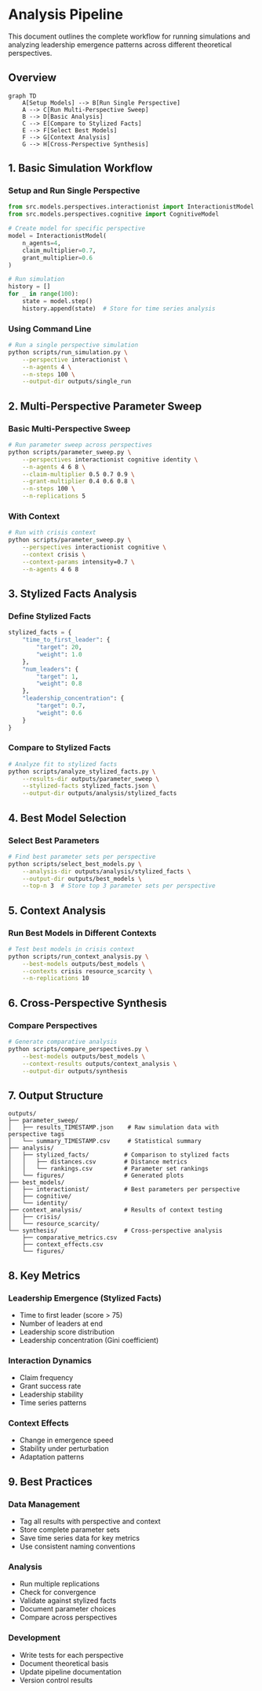 # Analysis Pipeline

This document outlines the complete workflow for running simulations and analyzing leadership emergence patterns across different theoretical perspectives.

## Overview

```mermaid
graph TD
    A[Setup Models] --> B[Run Single Perspective]
    A --> C[Run Multi-Perspective Sweep]
    B --> D[Basic Analysis]
    C --> E[Compare to Stylized Facts]
    E --> F[Select Best Models]
    F --> G[Context Analysis]
    G --> H[Cross-Perspective Synthesis]
```

## 1. Basic Simulation Workflow

### Setup and Run Single Perspective
```python
from src.models.perspectives.interactionist import InteractionistModel
from src.models.perspectives.cognitive import CognitiveModel

# Create model for specific perspective
model = InteractionistModel(
    n_agents=4,
    claim_multiplier=0.7,
    grant_multiplier=0.6
)

# Run simulation
history = []
for _ in range(100):
    state = model.step()
    history.append(state)  # Store for time series analysis
```

### Using Command Line
```bash
# Run a single perspective simulation
python scripts/run_simulation.py \
    --perspective interactionist \
    --n-agents 4 \
    --n-steps 100 \
    --output-dir outputs/single_run
```

## 2. Multi-Perspective Parameter Sweep

### Basic Multi-Perspective Sweep
```bash
# Run parameter sweep across perspectives
python scripts/parameter_sweep.py \
    --perspectives interactionist cognitive identity \
    --n-agents 4 6 8 \
    --claim-multiplier 0.5 0.7 0.9 \
    --grant-multiplier 0.4 0.6 0.8 \
    --n-steps 100 \
    --n-replications 5
```

### With Context
```bash
# Run with crisis context
python scripts/parameter_sweep.py \
    --perspectives interactionist cognitive \
    --context crisis \
    --context-params intensity=0.7 \
    --n-agents 4 6 8
```

## 3. Stylized Facts Analysis

### Define Stylized Facts
```python
stylized_facts = {
    "time_to_first_leader": {
        "target": 20,
        "weight": 1.0
    },
    "num_leaders": {
        "target": 1,
        "weight": 0.8
    },
    "leadership_concentration": {
        "target": 0.7,
        "weight": 0.6
    }
}
```

### Compare to Stylized Facts
```bash
# Analyze fit to stylized facts
python scripts/analyze_stylized_facts.py \
    --results-dir outputs/parameter_sweep \
    --stylized-facts stylized_facts.json \
    --output-dir outputs/analysis/stylized_facts
```

## 4. Best Model Selection

### Select Best Parameters
```bash
# Find best parameter sets per perspective
python scripts/select_best_models.py \
    --analysis-dir outputs/analysis/stylized_facts \
    --output-dir outputs/best_models \
    --top-n 3  # Store top 3 parameter sets per perspective
```

## 5. Context Analysis

### Run Best Models in Different Contexts
```bash
# Test best models in crisis context
python scripts/run_context_analysis.py \
    --best-models outputs/best_models \
    --contexts crisis resource_scarcity \
    --n-replications 10
```

## 6. Cross-Perspective Synthesis

### Compare Perspectives
```bash
# Generate comparative analysis
python scripts/compare_perspectives.py \
    --best-models outputs/best_models \
    --context-results outputs/context_analysis \
    --output-dir outputs/synthesis
```

## 7. Output Structure

```
outputs/
├── parameter_sweep/
│   ├── results_TIMESTAMP.json    # Raw simulation data with perspective tags
│   └── summary_TIMESTAMP.csv     # Statistical summary
├── analysis/
│   ├── stylized_facts/          # Comparison to stylized facts
│   │   ├── distances.csv        # Distance metrics
│   │   └── rankings.csv         # Parameter set rankings
│   └── figures/                 # Generated plots
├── best_models/
│   ├── interactionist/          # Best parameters per perspective
│   ├── cognitive/
│   └── identity/
├── context_analysis/            # Results of context testing
│   ├── crisis/
│   └── resource_scarcity/
└── synthesis/                   # Cross-perspective analysis
    ├── comparative_metrics.csv
    ├── context_effects.csv
    └── figures/
```

## 8. Key Metrics

### Leadership Emergence (Stylized Facts)
- Time to first leader (score > 75)
- Number of leaders at end
- Leadership score distribution
- Leadership concentration (Gini coefficient)

### Interaction Dynamics
- Claim frequency
- Grant success rate
- Leadership stability
- Time series patterns

### Context Effects
- Change in emergence speed
- Stability under perturbation
- Adaptation patterns

## 9. Best Practices

### Data Management
- Tag all results with perspective and context
- Store complete parameter sets
- Save time series data for key metrics
- Use consistent naming conventions

### Analysis
- Run multiple replications
- Check for convergence
- Validate against stylized facts
- Document parameter choices
- Compare across perspectives

### Development
- Write tests for each perspective
- Document theoretical basis
- Update pipeline documentation
- Version control results
 